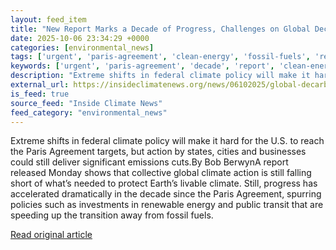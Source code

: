 ```yaml
---
layout: feed_item
title: "New Report Marks a Decade of Progress, Challenges on Global Decarbonization"
date: 2025-10-06 23:34:29 +0000
categories: [environmental_news]
tags: ['urgent', 'paris-agreement', 'clean-energy', 'fossil-fuels', 'renewable-energy', 'climate-policy', 'emissions']
keywords: ['urgent', 'paris-agreement', 'decade', 'report', 'clean-energy', 'marks', 'fossil-fuels', 'renewable-energy']
description: "Extreme shifts in federal climate policy will make it hard for the U"
external_url: https://insideclimatenews.org/news/06102025/global-decarbonization-climate-policy-report/
is_feed: true
source_feed: "Inside Climate News"
feed_category: "environmental_news"
---
```


Extreme shifts in federal climate policy will make it hard for the U.S. to reach the Paris Agreement targets, but action by states, cities and businesses could still deliver significant emissions cuts.By Bob BerwynA report released Monday shows that collective global climate action is still falling short of what’s needed to protect Earth’s livable climate. Still, progress has accelerated dramatically in the decade since the Paris Agreement, spurring policies such as investments in renewable energy and public transit that are speeding up the transition away from fossil fuels.

[Read original article](https://insideclimatenews.org/news/06102025/global-decarbonization-climate-policy-report/)
